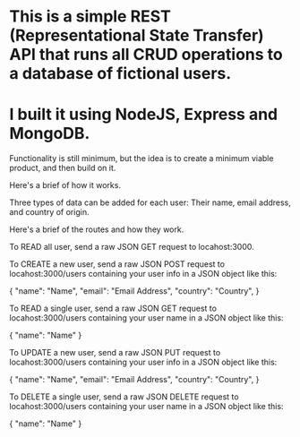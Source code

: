 # This is a simple REST (Representational State Transfer) API that runs all CRUD operations to a database of fictional users.

# I built it using NodeJS, Express and MongoDB.

Functionality is still minimum, but the idea is to create a minimum viable product, and then build on it.

Here's a brief of how it works.

Three types of data can be added for each user: Their name, email address, and country of origin.



Here's a brief of the routes and how they work.

To READ all user, send a raw JSON GET request to locahost:3000.

To CREATE a new user, send a raw JSON POST request to locahost:3000/users containing your user info in a JSON object like this:

{
    "name": "Name",
    "email": "Email Address",
    "country": "Country",
}


To READ a single user, send a raw JSON GET request to locahost:3000/users containing your user name in a JSON object like this:

{
    "name": "Name"
}



To UPDATE a new user, send a raw JSON PUT request to locahost:3000/users containing your user info in a JSON object like this:

{
    "name": "Name",
    "email": "Email Address",
    "country": "Country",
}



To DELETE a single user, send a raw JSON DELETE request to locahost:3000/users containing your user name in a JSON object like this:

{
    "name": "Name"
}